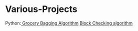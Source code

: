 # Various-Projects


Python:[
Grocery Bagging Algorithm](https://gist.github.com/rivka99/e6b635841f84d10d2977827b8658462d)
[Block Checking algorithm](https://gist.github.com/rivka99/6279eda5acc03a6c69932f518c9f47cc)
